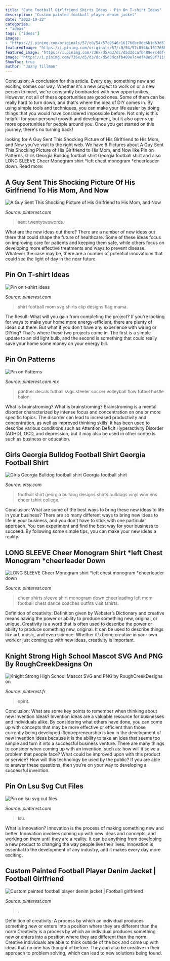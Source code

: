 ```yaml
---
title: "Cute Football Girlfriend Shirts Ideas - Pin On T-shirt Ideas"
description: "Custom painted football player denim jacket"
date: "2022-10-22"
categories:
- "ideas"
tags: ["ideas"]
images:
- "https://i.pinimg.com/originals/57/c0/54/57c0546c161766bc8de6b1d63d574969.jpg"
featuredImage: "https://i.pinimg.com/originals/57/c0/54/57c0546c161766bc8de6b1d63d574969.jpg"
featured_image: "https://i.pinimg.com/736x/d5/d3/dc/d5d3dcafb489e7c4df48e98f7119d387.jpg"
image: "https://i.pinimg.com/736x/d5/d3/dc/d5d3dcafb489e7c4df48e98f7119d387.jpg"
ShowToc: true
author: "Joany Tillman"
---
```



Conclusion: A conclusion for this article.
Every day, something new and exciting comes our way. Whether it's a new project to work on or a new person to meet, we're constantly bombarded with new opportunities. However, not all of these opportunities are good ones. Some of them can be really hard to turn down, and that's where the idea of DIY comes in.
By using simple tools and techniques, you can make your life easier by doing things that you would have considered impossible before. Not only is this helpful for your personal growth and development, but it also opens up more opportunities for people around you. Once you get started on this journey, there's no turning back!

	

		
looking for A Guy Sent This Shocking Picture of His Girlfriend to His Mom, and Now you've visit to the right web. We have 8 Pictures about A Guy Sent This Shocking Picture of His Girlfriend to His Mom, and Now like Pin on Patterns, Girls Georgia Bulldog football shirt Georgia football shirt and also LONG SLEEVE Cheer Monogram shirt *left chest monogram *cheerleader down. Read more:
		
    
## A Guy Sent This Shocking Picture Of His Girlfriend To His Mom, And Now

<img loading=lazy src="https://i.pinimg.com/736x/41/b7/6b/41b76bbda52adf64eadd2656f2d5004f.jpg" onerror="this.onerror=null;this.src='https://tse4.mm.bing.net/th?id=OIP.35zB7ex0wtWIdC6xutMYHgHaLG&amp;pid=15.1';" alt="A Guy Sent This Shocking Picture of His Girlfriend to His Mom, and Now">

_Source: pinterest.com_

>sent twentytwowords. 

	

What are the new ideas out there?
There are a number of new ideas out there that could shape the future of healthcare. Some of these ideas focus on improving care for patients and keeping them safe, while others focus on developing more effective treatments and ways to prevent disease. Whatever the case may be, there are a number of potential innovations that could see the light of day in the near future.

    
## Pin On T-shirt Ideas

<img loading=lazy src="https://i.pinimg.com/736x/d5/d3/dc/d5d3dcafb489e7c4df48e98f7119d387.jpg" onerror="this.onerror=null;this.src='https://tse4.mm.bing.net/th?id=OIP.X66M8Yc1MbqvgGS75RYufAHaFw&amp;pid=15.1';" alt="Pin on t-shirt ideas">

_Source: pinterest.com_

>shirt football mom svg shirts clip designs flag mama. 

	

The Result: What will you gain from completing the project?
If you're looking for ways to make your home more energy-efficient, there are plenty of ideas out there. But what if you don't have any experience with wiring or DIYing? That's where these two projects come in. The first is a simple update to an old light bulb, and the second is something that could really save your home some money on your energy bill.

    
## Pin On Patterns

<img loading=lazy src="https://i.pinimg.com/736x/6f/bc/18/6fbc186a66fcc8c3975c5fb60053b2b7.jpg" onerror="this.onerror=null;this.src='https://tse2.mm.bing.net/th?id=OIP.6QV19P6LhXGlSqLFV1X_EAHaK7&amp;pid=15.1';" alt="Pin on Patterns">

_Source: pinterest.com.mx_

>panther decals futball svgs steeler soccer volleyball flow fútbol hustle balon. 

	

What is brainstroming?
What is brainstroming? Brainstroming is a mental disorder characterized by intense focus and concentration on one or more specific topics. The disorder can lead to increased productivity and concentration, as well as improved thinking skills. It has been used to describe various conditions such as Attention Deficit Hyperactivity Disorder (ADHD), OCD, and depression, but it may also be used in other contexts such as business or education.

    
## Girls Georgia Bulldog Football Shirt Georgia Football Shirt

<img loading=lazy src="https://img1.etsystatic.com/109/1/11615861/il_570xN.1076103057_5apn.jpg" onerror="this.onerror=null;this.src='https://tse2.mm.bing.net/th?id=OIP.HZXJ49L3nzTei__ybjGmagHaNK&amp;pid=15.1';" alt="Girls Georgia Bulldog football shirt Georgia football shirt">

_Source: etsy.com_

>football shirt georgia bulldog designs shirts bulldogs vinyl womens cheer tshirt college. 

	

Conclusion: What are some of the best ways to bring these new ideas to life in your business?
There are so many different ways to bring new ideas to life in your business, and you don't have to stick with one particular approach. You can experiment and find the best way for your business to succeed. By following some simple tips, you can make your new ideas a reality.

    
## LONG SLEEVE Cheer Monogram Shirt *left Chest Monogram *cheerleader Down

<img loading=lazy src="https://i.pinimg.com/736x/45/b4/43/45b443c3f71118af146deb3dc888a0c1.jpg" onerror="this.onerror=null;this.src='https://tse3.mm.bing.net/th?id=OIP.Jip_2ss_TVHTUKDPZyKKfAHaJ3&amp;pid=15.1';" alt="LONG SLEEVE Cheer Monogram shirt *left chest monogram *cheerleader down">

_Source: pinterest.com_

>cheer shirts sleeve shirt monogram down cheerleading left mom football chest dance coaches outfits visit tshirts. 

	

Definition of creativity: Definition given by Webster’s Dictionary and creative means having the power or ability to produce something new, original, or unique.
Creativity is a word that is often used to describe the power or ability to produce something new, original. It can be used to describe things like art, music, and even science. Whether it’s being creative in your own work or just coming up with new ideas, creativity is important.

    
## Knight Strong High School Mascot SVG And PNG By RoughCreekDesigns On

<img loading=lazy src="https://i.pinimg.com/originals/42/b3/64/42b3645590c0cafc8bcc8618c59aede6.jpg" onerror="this.onerror=null;this.src='https://tse2.mm.bing.net/th?id=OIP.N-npl4XdbLrvL29i27V-OAHaHa&amp;pid=15.1';" alt="Knight Strong High School Mascot SVG and PNG by RoughCreekDesigns on">

_Source: pinterest.fr_

>spirit. 

	

Conclusion: What are some key points to remember when thinking about new Invention Ideas?
Invention ideas are a valuable resource for businesses and individuals alike. By considering what others have done, you can come up with concepts that may be more effective or efficient than those currently being developed.iflentrepreneurship is key in the development of new invention ideas because it is the ability to take an idea that seems too simple and turn it into a successful business venture. There are many things to consider when coming up with an invention, such as: how will it solve a problem that people face? What could be improved upon with this product or service? How will this technology be used by the public? If you are able to answer these questions, then you’re on your way to developing a successful invention.

    
## Pin On Lsu Svg Cut Files

<img loading=lazy src="https://i.pinimg.com/originals/f2/a3/6a/f2a36a1f0953e7022b54cbbeca6ef4c8.jpg" onerror="this.onerror=null;this.src='https://tse4.mm.bing.net/th?id=OIP.0XrC5grMTZ0IedBeuLrfswHaHk&amp;pid=15.1';" alt="Pin on lsu svg cut files">

_Source: pinterest.com_

>lsu. 

	

What is innovation?
Innovation is the process of making something new and better. Innovation involves coming up with new ideas and concepts, and working on them until they are a reality. It can be anything from developing a new product to changing the way people live their lives. Innovation is essential to the development of any industry, and it makes every day more exciting.

    
## Custom Painted Football Player Denim Jacket | Football Girlfriend

<img loading=lazy src="https://i.pinimg.com/originals/57/c0/54/57c0546c161766bc8de6b1d63d574969.jpg" onerror="this.onerror=null;this.src='https://tse2.mm.bing.net/th?id=OIP._VyKPsVxK3wMPTAnQF80mAHaJ5&amp;pid=15.1';" alt="Custom painted football player denim jacket | Football girlfriend">

_Source: pinterest.com_

>. 

	

Definition of creativity: A process by which an individual produces something new or enters into a position where they are different than the norm
Creativity is a process by which an individual produces something new or enters into a position where they are different than the norm. Creative individuals are able to think outside of the box and come up with ideas that no one has thought of before. They can also be creative in their approach to problem solving, which can lead to new solutions being found.


